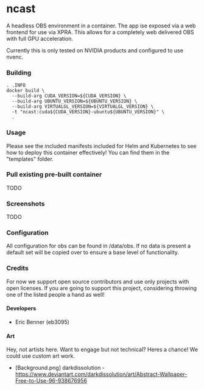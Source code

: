 # ncast
A headless OBS environment in a container. The app ise exposed via a web frontend for use via XPRA. This allows
for a completely web delivered OBS with full GPU acceleration.

Currently this is only tested on NVIDIA products and configured to use nvenc.

### Building
```
. .INFO
docker build \
  --build-arg CUDA_VERSION=${CUDA_VERSION} \
  --build-arg UBUNTU_VERSION=${UBUNTU_VERSION} \
  --build-arg VIRTUALGL_VERSION=${VIRTUALGL_VERSION} \
  -t "ncast:cuda${CUDA_VERSION}-ubuntu${UBUNTU_VERSION}" \
  .
```

### Usage
Please see the included manifests included for Helm and Kubernetes to see how to deploy this container effectively!
You can find them in the "templates" folder.

### Pull existing pre-built container
TODO

### Screenshots
TODO

### Configuration
All configuration for obs can be found in /data/obs. If no data is present a default set will be copied over
to ensure a base level of functionality.

### Credits
For now we support open source contributors and use only projects with open licenses. If you are going to
support this project, considering throwing one of the listed people a hand as well!

#### Developers
* Eric Benner (eb3095)

#### Art
Hey, not artists here. Want to engage but not technical? Heres a chance! We could use custom art work.

* \[Background.png\] darkdissolution - https://www.deviantart.com/darkdissolution/art/Abstract-Wallpaper-Free-to-Use-96-938676956
